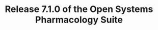 ---
layout: page
title:  "Release 7.1.0 of the Open Systems Pharmacology Suite"
categories: news
description: "We are pleased to announce the new release of the OSP Suite Version 7.1.0 which now available for download"
icon: cog
github_url: "Forum/issues/17" 
---